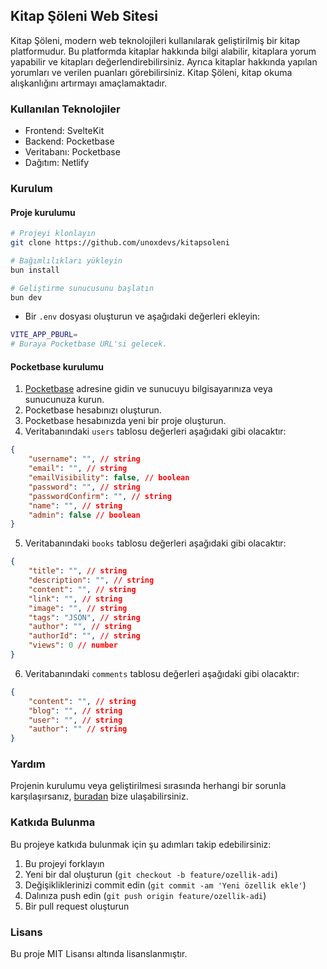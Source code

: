## Kitap Şöleni Web Sitesi
Kitap Şöleni, modern web teknolojileri kullanılarak geliştirilmiş bir kitap platformudur. Bu platformda kitaplar hakkında bilgi alabilir, kitaplara yorum yapabilir ve kitapları değerlendirebilirsiniz. Ayrıca kitaplar hakkında yapılan yorumları ve verilen puanları görebilirsiniz. Kitap Şöleni, kitap okuma alışkanlığını artırmayı amaçlamaktadır.

### Kullanılan Teknolojiler
- Frontend: SvelteKit
- Backend: Pocketbase
- Veritabanı: Pocketbase
- Dağıtım: Netlify

### Kurulum
#### Proje kurulumu
```bash
# Projeyi klonlayın
git clone https://github.com/unoxdevs/kitapsoleni

# Bağımlılıkları yükleyin
bun install

# Geliştirme sunucusunu başlatın
bun dev
```
- Bir `.env` dosyası oluşturun ve aşağıdaki değerleri ekleyin:
```bash
VITE_APP_PBURL=
# Buraya Pocketbase URL'si gelecek.
```
#### Pocketbase kurulumu
1. [Pocketbase](https://pocketbase.io/) adresine gidin ve sunucuyu bilgisayarınıza veya sunucunuza kurun.
2. Pocketbase hesabınızı oluşturun.
3. Pocketbase hesabınızda yeni bir proje oluşturun.
4. Veritabanındaki `users` tablosu değerleri aşağıdaki gibi olacaktır:
```json
{
    "username": "", // string
    "email": "", // string
    "emailVisibility": false, // boolean
    "password": "", // string
    "passwordConfirm": "", // string
    "name": "", // string
    "admin": false // boolean
}
```
5. Veritabanındaki `books` tablosu değerleri aşağıdaki gibi olacaktır:
```json
{
    "title": "", // string
    "description": "", // string
    "content": "", // string
    "link": "", // string
    "image": "", // string
    "tags": "JSON", // string
    "author": "", // string
    "authorId": "", // string
    "views": 0 // number
}
```
6. Veritabanındaki `comments` tablosu değerleri aşağıdaki gibi olacaktır:
```json
{
    "content": "", // string
    "blog": "", // string
    "user": "", // string
    "author": "" // string
}
```

### Yardım
Projenin kurulumu veya geliştirilmesi sırasında herhangi bir sorunla karşılaşırsanız, [buradan](https://t.me/unoxdevs) bize ulaşabilirsiniz.

### Katkıda Bulunma
Bu projeye katkıda bulunmak için şu adımları takip edebilirsiniz:
1. Bu projeyi forklayın
2. Yeni bir dal oluşturun (`git checkout -b feature/ozellik-adi`)
3. Değişikliklerinizi commit edin (`git commit -am 'Yeni özellik ekle'`)
4. Dalınıza push edin (`git push origin feature/ozellik-adi`)
5. Bir pull request oluşturun

### Lisans
Bu proje MIT Lisansı altında lisanslanmıştır.